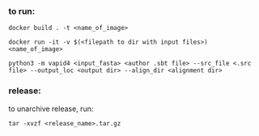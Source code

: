 ### to run: 

`docker build . -t <name_of_image>`

`docker run -it -v $(<filepath to dir with input files>) <name_of_image>`

`python3 -m vapid4 <input_fasta> <author .sbt file> --src_file <.src file> --output_loc <output dir> --align_dir <alignment dir>`

### release: 

to unarchive release, run: 

`tar -xvzf <release_name>.tar.gz`

